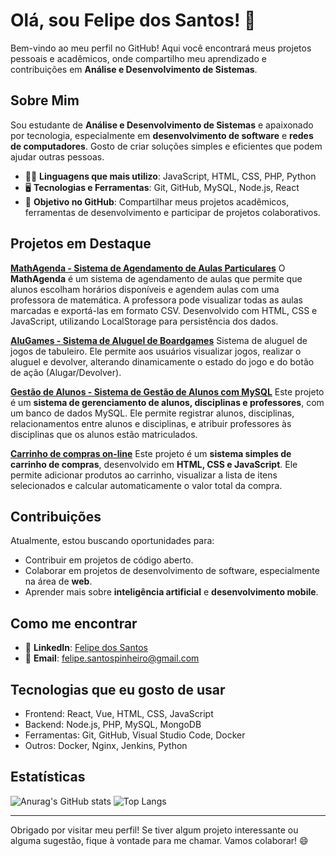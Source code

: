 # Olá, sou Felipe dos Santos! 👋

Bem-vindo ao meu perfil no GitHub! Aqui você encontrará meus projetos pessoais e acadêmicos, onde compartilho meu aprendizado e contribuições em **Análise e Desenvolvimento de Sistemas**.

## Sobre Mim

Sou estudante de **Análise e Desenvolvimento de Sistemas** e apaixonado por tecnologia, especialmente em **desenvolvimento de software** e **redes de computadores**. Gosto de criar soluções simples e eficientes que podem ajudar outras pessoas.

- 🧑‍💻 **Linguagens que mais utilizo**: JavaScript, HTML, CSS, PHP, Python
- 🖥️ **Tecnologias e Ferramentas**: Git, GitHub, MySQL, Node.js, React
- 🎯 **Objetivo no GitHub**: Compartilhar meus projetos acadêmicos, ferramentas de desenvolvimento e participar de projetos colaborativos.

## Projetos em Destaque

**[MathAgenda - Sistema de Agendamento de Aulas Particulares](https://github.com/FelpsdSanto/MathAgenda)**
O **MathAgenda** é um sistema de agendamento de aulas que permite que alunos escolham horários disponíveis e agendem aulas com uma professora de matemática. A professora pode visualizar todas as aulas marcadas e exportá-las em formato CSV. Desenvolvido com HTML, CSS e JavaScript, utilizando LocalStorage para persistência dos dados.

**[AluGames - Sistema de Aluguel de Boardgames](https://github.com/FelpsdSanto/ALUGAMES.git)**
Sistema de aluguel de jogos de tabuleiro. Ele permite aos usuários visualizar jogos, realizar o aluguel e devolver, alterando dinamicamente o estado do jogo e do botão de ação (Alugar/Devolver).

**[Gestão de Alunos - Sistema de Gestão de Alunos com MySQL](https://github.com/FelpsdSanto/gestao-alunos.git)**
Este projeto é um **sistema de gerenciamento de alunos, disciplinas e professores**, com um banco de dados MySQL. Ele permite registrar alunos, disciplinas, relacionamentos entre alunos e disciplinas, e atribuir professores às disciplinas que os alunos estão matriculados.

**[Carrinho de compras on-line](https://github.com/FelpsdSanto/carrinho-compras.git)**
Este projeto é um **sistema simples de carrinho de compras**, desenvolvido em **HTML, CSS e JavaScript**. Ele permite adicionar produtos ao carrinho, visualizar a lista de itens selecionados e calcular automaticamente o valor total da compra.

## Contribuições

Atualmente, estou buscando oportunidades para:
- Contribuir em projetos de código aberto.
- Colaborar em projetos de desenvolvimento de software, especialmente na área de **web**.
- Aprender mais sobre **inteligência artificial** e **desenvolvimento mobile**.

## Como me encontrar

- 💼 **LinkedIn**: [Felipe dos Santos](https://www.linkedin.com/in/felipe-santos-a514b415a)
- 📧 **Email**: felipe.santospinheiro@gmail.com

## Tecnologias que eu gosto de usar

- Frontend: React, Vue, HTML, CSS, JavaScript
- Backend: Node.js, PHP, MySQL, MongoDB
- Ferramentas: Git, GitHub, Visual Studio Code, Docker
- Outros: Docker, Nginx, Jenkins, Python

## Estatísticas

![Anurag's GitHub stats](https://github-readme-stats.vercel.app/api?username=FelpsdSanto&show_icons=true&count_private=true&theme=radical)
![Top Langs](https://github-readme-stats.vercel.app/api/top-langs/?username=FelpsdSanto&layout=compact&theme=radical)

---

Obrigado por visitar meu perfil! Se tiver algum projeto interessante ou alguma sugestão, fique à vontade para me chamar. Vamos colaborar! 😄
